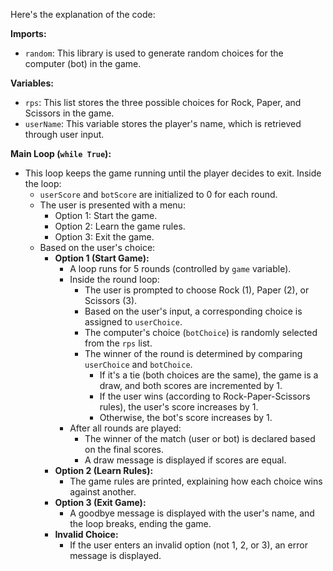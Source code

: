 Here's the explanation of the code:

**Imports:**

* `random`: This library is used to generate random choices for the computer (bot) in the game.

**Variables:**

* `rps`: This list stores the three possible choices for Rock, Paper, and Scissors in the game.
* `userName`: This variable stores the player's name, which is retrieved through user input.

**Main Loop (`while True`):**

* This loop keeps the game running until the player decides to exit. Inside the loop:
    * `userScore` and `botScore` are initialized to 0 for each round.
    * The user is presented with a menu:
        * Option 1: Start the game.
        * Option 2: Learn the game rules.
        * Option 3: Exit the game.
    * Based on the user's choice:
        * **Option 1 (Start Game):**
            * A loop runs for 5 rounds (controlled by `game` variable).
            * Inside the round loop:
                * The user is prompted to choose Rock (1), Paper (2), or Scissors (3).
                * Based on the user's input, a corresponding choice is assigned to `userChoice`.
                * The computer's choice (`botChoice`) is randomly selected from the `rps` list.
                * The winner of the round is determined by comparing `userChoice` and `botChoice`.
                    * If it's a tie (both choices are the same), the game is a draw, and both scores are incremented by 1.
                    * If the user wins (according to Rock-Paper-Scissors rules), the user's score increases by 1.
                    * Otherwise, the bot's score increases by 1.
            * After all rounds are played:
                * The winner of the match (user or bot) is declared based on the final scores.
                * A draw message is displayed if scores are equal.
        * **Option 2 (Learn Rules):**
            * The game rules are printed, explaining how each choice wins against another.
        * **Option 3 (Exit Game):**
            * A goodbye message is displayed with the user's name, and the loop breaks, ending the game.
        * **Invalid Choice:**
            * If the user enters an invalid option (not 1, 2, or 3), an error message is displayed.
